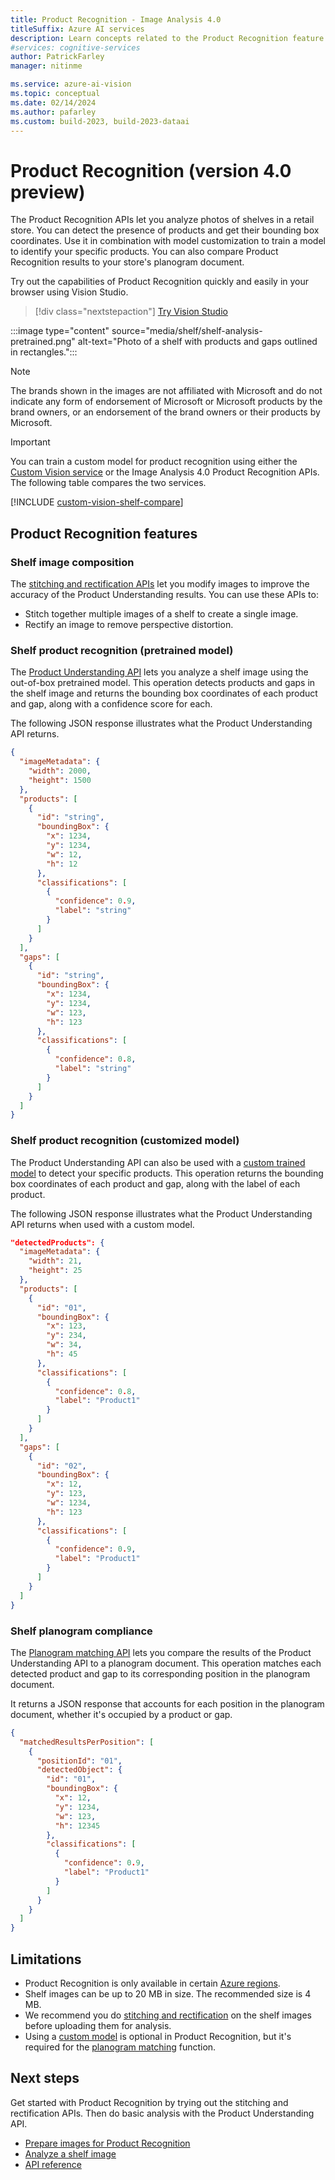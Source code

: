 ```yaml
---
title: Product Recognition - Image Analysis 4.0
titleSuffix: Azure AI services
description: Learn concepts related to the Product Recognition feature set of Image Analysis 4.0 - usage and limits.
#services: cognitive-services
author: PatrickFarley
manager: nitinme

ms.service: azure-ai-vision
ms.topic: conceptual
ms.date: 02/14/2024
ms.author: pafarley
ms.custom: build-2023, build-2023-dataai
---
```


# Product Recognition (version 4.0 preview)

The Product Recognition APIs let you analyze photos of shelves in a retail store. You can detect the presence of products and get their bounding box coordinates. Use it in combination with model customization to train a model to identify your specific products. You can also compare Product Recognition results to your store's planogram document.

Try out the capabilities of Product Recognition quickly and easily in your browser using Vision Studio.

> [!div class="nextstepaction"]
> [Try Vision Studio](https://portal.vision.cognitive.azure.com/)

:::image type="content" source="media/shelf/shelf-analysis-pretrained.png" alt-text="Photo of a shelf with products and gaps outlined in rectangles.":::

> [!NOTE]
> The brands shown in the images are not affiliated with Microsoft and do not indicate any form of endorsement of Microsoft or Microsoft products by the brand owners, or an endorsement of the brand owners or their products by Microsoft.

> [!IMPORTANT]
> You can train a custom model for product recognition using either the [Custom Vision service](/azure/ai-services/custom-vision-service/overview) or the Image Analysis 4.0 Product Recognition APIs. The following table compares the two services.
>
> [!INCLUDE [custom-vision-shelf-compare](includes/custom-vision-shelf-compare.md)]


## Product Recognition features

### Shelf image composition

The [stitching and rectification APIs](./how-to/shelf-modify-images.md) let you modify images to improve the accuracy of the Product Understanding results. You can use these APIs to:
* Stitch together multiple images of a shelf to create a single image.
* Rectify an image to remove perspective distortion.

### Shelf product recognition (pretrained model)

The [Product Understanding API](./how-to/shelf-analyze.md) lets you analyze a shelf image using the out-of-box pretrained model. This operation detects products and gaps in the shelf image and returns the bounding box coordinates of each product and gap, along with a confidence score for each.

The following JSON response illustrates what the Product Understanding API returns.

```json
{
  "imageMetadata": {
    "width": 2000,
    "height": 1500
  },
  "products": [
    {
      "id": "string",
      "boundingBox": {
        "x": 1234,
        "y": 1234,
        "w": 12,
        "h": 12
      },
      "classifications": [
        {
          "confidence": 0.9,
          "label": "string"
        }
      ]
    }
  ],
  "gaps": [
    {
      "id": "string",
      "boundingBox": {
        "x": 1234,
        "y": 1234,
        "w": 123,
        "h": 123
      },
      "classifications": [
        {
          "confidence": 0.8,
          "label": "string"
        }
      ]
    }
  ]
}
```

### Shelf product recognition (customized model)

The Product Understanding API can also be used with a [custom trained model](./how-to/shelf-model-customization.md) to detect your specific products. This operation returns the bounding box coordinates of each product and gap, along with the label of each product.

The following JSON response illustrates what the Product Understanding API returns when used with a custom model.

```json
"detectedProducts": {
  "imageMetadata": {
    "width": 21,
    "height": 25
  },
  "products": [
    {
      "id": "01",
      "boundingBox": {
        "x": 123,
        "y": 234,
        "w": 34,
        "h": 45
      },
      "classifications": [
        {
          "confidence": 0.8,
          "label": "Product1"
        }
      ]
    }
  ],
  "gaps": [
    {
      "id": "02",
      "boundingBox": {
        "x": 12,
        "y": 123,
        "w": 1234,
        "h": 123
      },
      "classifications": [
        {
          "confidence": 0.9,
          "label": "Product1"
        }
      ]
    }
  ]
}
```

### Shelf planogram compliance

The [Planogram matching API](./how-to/shelf-planogram.md) lets you compare the results of the Product Understanding API to a planogram document. This operation matches each detected product and gap to its corresponding position in the planogram document.

It returns a JSON response that accounts for each position in the planogram document, whether it's occupied by a product or gap.

```json
{
  "matchedResultsPerPosition": [
    {
      "positionId": "01",
      "detectedObject": {
        "id": "01",
        "boundingBox": {
          "x": 12,
          "y": 1234,
          "w": 123,
          "h": 12345
        },
        "classifications": [
          {
            "confidence": 0.9,
            "label": "Product1"
          }
        ]
      }
    }
  ]
}
```

## Limitations

* Product Recognition is only available in certain [Azure regions](./overview-image-analysis.md#region-availability).
* Shelf images can be up to 20 MB in size. The recommended size is 4 MB.
* We recommend you do [stitching and rectification](./how-to/shelf-modify-images.md) on the shelf images before uploading them for analysis.
* Using a [custom model](./how-to/shelf-model-customization.md) is optional in Product Recognition, but it's required for the [planogram matching](./how-to/shelf-planogram.md) function.


## Next steps

Get started with Product Recognition by trying out the stitching and rectification APIs. Then do basic analysis with the Product Understanding API.
* [Prepare images for Product Recognition](./how-to/shelf-modify-images.md)
* [Analyze a shelf image](./how-to/shelf-analyze.md)
* [API reference](/rest/api/computervision/operation-groups?view=rest-computervision-2023-04-01-preview)

